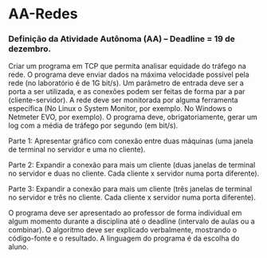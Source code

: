# AA-Redes

### Definição da Atividade Autônoma (AA) – Deadline = 19 de dezembro.  

Criar um programa em TCP que permita analisar equidade do tráfego na rede. O programa deve enviar dados na máxima velocidade possível pela rede (no laboratório é de 1G bit/s). Um parâmetro de entrada deve ser a porta a ser utilizada, e as conexões podem ser feitas de forma par a par (cliente-servidor). A rede deve ser monitorada por alguma ferramenta específica (No Linux o System Monitor, por exemplo. No Windows o Netmeter EVO, por exemplo). O programa deve, obrigatoriamente, gerar um log com a média de tráfego por segundo (em bit/s).  

Parte 1: Apresentar gráfico com conexão entre duas máquinas (uma janela de terminal no servidor e uma no cliente).  


Parte 2: Expandir a conexão para mais um cliente (duas janelas de terminal no servidor e duas no cliente. Cada cliente x servidor numa porta diferente).  


Parte 3: Expandir a conexão para mais um cliente (três janelas de terminal no servidor e três no cliente. Cada cliente x servidor numa porta diferente).  


O programa deve ser apresentado ao professor de forma individual em algum momento durante a disciplina até o deadline (intervalo de aulas ou a combinar). O algoritmo deve ser explicado verbalmente, mostrando o código-fonte e o resultado. A linguagem do programa é da escolha do aluno.
